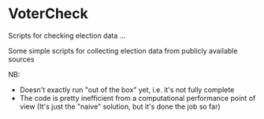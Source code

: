 # VoterCheck
Scripts for checking election data ...

Some simple scripts for collecting election data from publicly available sources

NB:
- Doesn't exactly run "out of the box" yet, i.e. it's not fully complete
- The code is pretty inefficient from a computational performance point of view (It's just the "naive" solution, but it's done the job so far)
